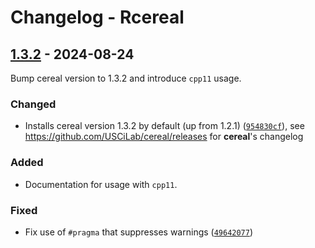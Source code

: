 # Changelog - Rcereal

## [1.3.2](https://github.com/wush978/Rcereal/release/tag/1.3.2) - 2024-08-24

Bump cereal version to 1.3.2 and introduce `cpp11` usage.

### Changed

-   Installs cereal version 1.3.2 by default (up from 1.2.1)
    ([`954830cf`](https://github.com/wush978/Rcereal/commit/954830cf)),
    see <https://github.com/USCiLab/cereal/releases> for __cereal__'s changelog

### Added

-   Documentation for usage with `cpp11`.

### Fixed

-   Fix use of `#pragma` that suppresses warnings
    ([`49642077`](https://github.com/wush978/Rcereal/commit/49642077))

